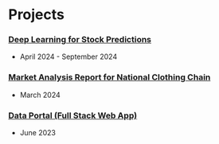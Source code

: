 # Projects

### [Deep Learning for Stock Predictions](project1.md)
- April 2024 - September 2024

### [Market Analysis Report for National Clothing Chain](project2.md)
- March 2024

### [Data Portal (Full Stack Web App)](project3.md)
- June 2023
